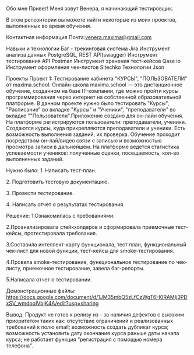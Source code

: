 Обо мне
Привет! Меня зовут Венера, я начинающий тестировщик.

В этом репозитории вы можете найти некоторые из моих проектов, выполненных во время обучения.

Контактная информация
Почта:venera.maxima@gmail.com

Навыки и технологии
Баг - трекинговая система Jira
Инструмент анализа данных PostgreSQL, REST API(swagger)
Инструмент тестирования API Postman
Инструмент хранения тест-кейсов Qase io
Инструмент оформления чек-листов Sitechko
Технологии Json

Проекты 
Проект 1: Тестирование кабинета "КУРСЫ", "ПОЛЬЗОВАТЕЛИ" от maxima.school.
Онлайн-школа maxima.school — это дистанционное обучение, созданном на базе IT-компании, где можно пройти курсы программирования через интернет на собственной образовательной платформе. В данном проекте нужно было тестировать "Курсы", "Расписание" во вкладке "Курсы" и "Ученики", "преподаватели" во вкладке ""Пользователи".Приложение создано для он-лайн обучения. На платформе регистрируются пользователи: преподаватели, ученики. Создаются курсы, куда прикрепляются преподаватели и ученики. Есть возможность выполнения заданий, их проверка. Обучение проходит посредством он-лай/видео связи с записью и возможностью просмотра записи в дальнейшем. На платформе ведется статистика успеваемости учеников: полученные оценки, посещаемость, кол-во выполненных заданий.

Нужно было:
1️. Написать тест-план.

2️. Подготовить тестовую документацию.

3️. Провести тестирование.

4️. Написать отчет о результатах тестирования.

Решение:
1.Ознакомилась с требованиями.

2.Проанализировала стейкхолдеров и сформировала приемочные тест-кейсы, протестировала требования.

3.Составила интеллект-карту функционала, тест план, функциональный чек-лист для новой функции, тест-кейсы для smoke-тестирования.

4.Провела smoke-тестирование, функциональное тестирование по чек-листу, приемочное тестирование, завела баг-репорты.

5.Написала отчет о тестировании.

Демонстрационные файлы:
https://docs.google.com/document/d/1JM35mbQ5zLfCzWgT6H0RAMIj3PDxSV_wmdooIVbjK4A/edit?usp=sharing

Вывод:
Продукт не готов к релизу из - за наличия дефектов с высоким приоритетом таких как: отсутствие ограничений и реализованных требований к полю email; возможность создать дубликат курса; возможность установить дату окончания курса раньше даты начала курса; не работает функция "регистрация с помощью номера телефона".
